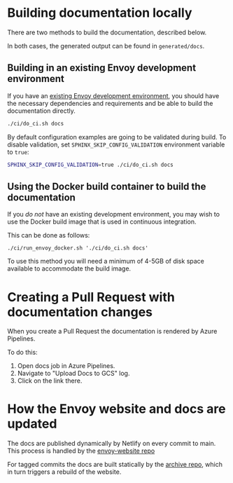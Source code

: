 # Building documentation locally

There are two methods to build the documentation, described below.

In both cases, the generated output can be found in `generated/docs`.

## Building in an existing Envoy development environment

If you have an [existing Envoy development environment](https://github.com/envoyproxy/envoy/tree/main/bazel#quick-start-bazel-build-for-developers), you should have the necessary dependencies and requirements and be able to build the documentation directly.

```bash
./ci/do_ci.sh docs
```

By default configuration examples are going to be validated during build. To disable validation,
set `SPHINX_SKIP_CONFIG_VALIDATION` environment variable to `true`:

```bash
SPHINX_SKIP_CONFIG_VALIDATION=true ./ci/do_ci.sh docs
```

## Using the Docker build container to build the documentation

If you *do not* have an existing development environment, you may wish to use the Docker build
image that is used in continuous integration.

This can be done as follows:

```
./ci/run_envoy_docker.sh './ci/do_ci.sh docs'
```

To use this method you will need a minimum of 4-5GB of disk space available to accommodate the build image.

# Creating a Pull Request with documentation changes

When you create a Pull Request the documentation is rendered by Azure Pipelines.

To do this:
1. Open docs job in Azure Pipelines.
2. Navigate to "Upload Docs to GCS" log.
3. Click on the link there.

# How the Envoy website and docs are updated


The docs are published dynamically by Netlify on every commit to main. This process is handled by the
[envoy-website repo](https://github.com/envoyproxy/envoy-website)

For tagged commits the docs are built statically by the [archive repo](https://github.com/envoyproxy/archive),
which in turn triggers a rebuild of the website.
